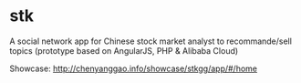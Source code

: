 # stk
A social network app for Chinese stock market analyst to recommande/sell topics (prototype based on AngularJS, PHP & Alibaba Cloud)

Showcase: http://chenyanggao.info/showcase/stkgg/app/#/home

